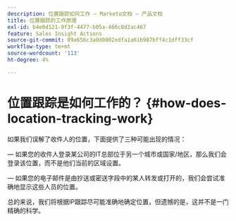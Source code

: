 ```yaml
---
description: 位置跟踪如何工作 — Marketo文档 — 产品文档
title: 位置跟踪的工作原理
exl-id: b4e0d121-0f3f-4477-b05a-466c8d2ac467
feature: Sales Insight Actions
source-git-commit: 09a656c3a0d0002edfa1a61b987bff4c1dff33cf
workflow-type: tm+mt
source-wordcount: '113'
ht-degree: 4%

---
```


# 位置跟踪是如何工作的？ {#how-does-location-tracking-work}

如果我们误解了收件人的位置，下面提供了三种可能出现的情况：

 — 如果您的收件人登录某公司的IT总部位于另一个城市或国家/地区，那么我们会登录该位置，而不是他们当前的区域设置。

 — 如果您的电子邮件是由抄送或密送字段中的某人转发或打开的，我们会尝试准确地显示这些人员的位置。

总的来说，我们将根据IP跟踪尽可能准确地确定位置，但遗憾的是，这并不是一门精确的科学。
